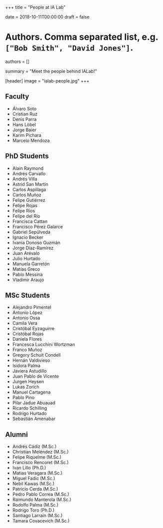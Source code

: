 +++
title = "People at IA Lab"

date = 2018-10-11T00:00:00
draft = false

# Authors. Comma separated list, e.g. `["Bob Smith", "David Jones"]`.
authors = []

summary = "Meet the people behind IALab!"

[header]
image = "ialab-people.jpg"
+++

## Faculty

- Álvaro Soto
- Cristian Ruz
- Denis Parra
- Hans Löbel
- Jorge Baier
- Karim Pichara
- Marcelo Mendoza

## PhD Students

- Alain Raymond
- Andrés Carvallo
- Andrés Villa
- Astrid San Martín
- Carlos Aspillaga
- Carlos Muñoz
- Felipe Gutiérrez
- Felipe Rojas
- Felipe Ríos
- Felipe del Río
- Francisca Cattan
- Francisco Pérez Galarce
- Gabriel Sepúlveda
- Ignacio Becker
- Ivania Donoso Guzmán
- Jorge Díaz-Ramírez
- Juan Arévalo
- Julio Hurtado
- Manuela Garretón
- Matías Greco
- Pablo Messina
- Vladimir Araujo

## MSc Students

- Alejandro Pimentel
- Antonio López
- Antonio Ossa
- Camila Vera
- Cristóbal Eyzaguirre
- Cristóbal Rojas
- Daniela Flores
- Francesca Lucchini Wortzman
- Franco Muñoz
- Gregory Schuit Condell
- Hernán Valdivieso
- Isidora Palma
- Javiera Astudillo
- Juan Pablo de Vicente
- Jurgen Heysen
- Lukas Zorich
- Manuel Cartagena
- Pablo Pino
- Pilar Jadue Abuauad
- Ricardo Schilling
- Rodrigo Hurtado
- Sebastián Amenabar

## Alumni

- Andrés Cádiz (M.Sc.)
- Christian Meléndez (M.Sc.)
- Felipe Riquelme (M.Sc.)
- Francisco Rencoret (M.Sc.)
- Ivan Lillo (Ph.D.)
- Matias Veragara (M.Sc.)
- Miguel Fadic (M.Sc.)
- Nebil Kawas (M.Sc.)
- Patricio Cerda (M.Sc.)
- Pedro Pablo Correa (M.Sc.)
- Raimundo Manterola (M.Sc.)
- Rodolfo Palma (M.Sc.)
- Rodrigo Toro (Ph.D.)
- Santiago Larraín (M.Sc.)
- Tamara Covacevich (M.Sc.)
